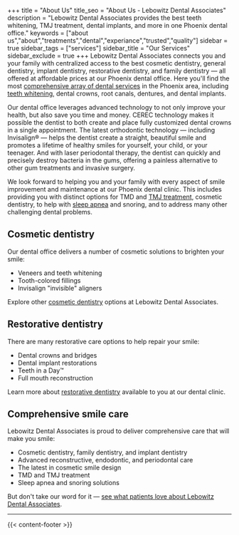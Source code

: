 +++
title = "About Us"
title_seo = "About Us - Lebowitz Dental Associates"
description = "Lebowitz Dental Associates provides the best teeth whitening, TMJ treatment, dental implants, and more in one Phoenix dental office."
keywords = ["about us","about","treatments","dental","experiance","trusted","quality"]
sidebar = true
sidebar_tags = ["services"]
sidebar_title = "Our Services"
sidebar_exclude = true
+++
Lebowitz Dental Associates connects you and your family with centralized access to the best cosmetic dentistry, general dentistry, implant dentistry, restorative dentistry, and family dentistry — all offered at affordable prices at our Phoenix dental office. Here you&#39;ll find the most [comprehensive array of dental services](./../../services) in the Phoenix area, including [teeth whitening](./../../services/cosmetic-dentistry), dental crowns, root canals, dentures, and dental implants.

Our dental office leverages advanced technology to not only improve your health, but also save you time and money. CEREC technology makes it possible the dentist to both create and place fully customized dental crowns in a single appointment. The latest orthodontic technology — including Invisalign® — helps the dentist create a straight, beautiful smile and promotes a lifetime of healthy smiles for yourself, your child, or your teenager. And with laser periodontal therapy, the dentist can quickly and precisely destroy bacteria in the gums, offering a painless alternative to other gum treatments and invasive surgery.

We look forward to helping you and your family with every aspect of smile improvement and maintenance at our Phoenix dental clinic. This includes providing you with distinct options for TMD and [TMJ treatment](./../../services/tmj), cosmetic dentistry, to help with [sleep apnea](./../../services/sleep-apnea) and snoring, and to address many other challenging dental problems.

## Cosmetic dentistry

Our dental office delivers a number of cosmetic solutions to brighten your smile:

- Veneers and teeth whitening
- Tooth-colored fillings
- Invisalign &quot;invisible&quot; aligners

Explore other [cosmetic dentistry](./../../services/cosmetic-dentistry) options at Lebowitz Dental Associates.

## Restorative dentistry

There are many restorative care options to help repair your smile:

- Dental crowns and bridges
- Dental implant restorations
- Teeth in a Day™
- Full mouth reconstruction

Learn more about [restorative dentistry](./../../services/restorative-dentistry) available to you at our dental clinic.

## Comprehensive smile care

Lebowitz Dental Associates is proud to deliver comprehensive care that will make you smile:

- Cosmetic dentistry, family dentistry, and implant dentistry
- Advanced reconstructive, endodontic, and periodontal care
- The latest in cosmetic smile design
- TMD and TMJ treatment
- Sleep apnea and snoring solutions

But don&#39;t take our word for it — [see what patients love about Lebowitz Dental Associates](./../../reviews).


---

> 
{{< content-footer >}}
